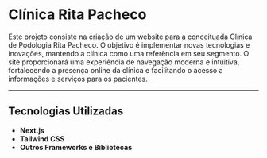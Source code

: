 # Clínica Rita Pacheco

Este projeto consiste na criação de um website para a conceituada Clínica de Podologia Rita Pacheco. O objetivo é implementar novas tecnologias e inovações, mantendo a clínica como uma referência em seu segmento. O site proporcionará uma experiência de navegação moderna e intuitiva, fortalecendo a presença online da clínica e facilitando o acesso a informações e serviços para os pacientes.

---

## Tecnologias Utilizadas

- **Next.js**
- **Tailwind CSS**
- **Outros Frameworks e Bibliotecas**
